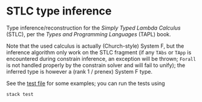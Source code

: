 # STLC type inference

Type inference/reconstruction for the _Simply Typed Lambda Calculus_ (STLC), per
the _Types and Programming Languages_ (TAPL) book.

Note that the used calculus is actually (Church-style) System F, but the
inference algorithm only work on the STLC fragment (if any `TAbs` or `TApp` is
encountered during constrain inference, an exception will be thrown; `Forall` is
not handled properly by the constrain solver and will fail to unify); the
inferred type is however a (rank 1 / prenex) System F type.

See the [test file](test/Type.hs) for some examples; you can run the tests using
```
stack test
```